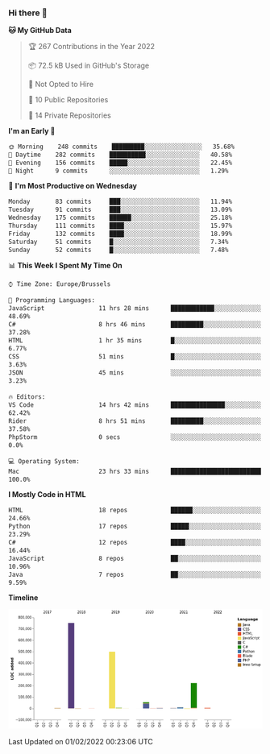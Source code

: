### Hi there 👋

<!--START_SECTION:waka-->
**🐱 My GitHub Data** 

> 🏆 267 Contributions in the Year 2022
 > 
> 📦 72.5 kB Used in GitHub's Storage 
 > 
> 🚫 Not Opted to Hire
 > 
> 📜 10 Public Repositories 
 > 
> 🔑 14 Private Repositories  
 > 
**I'm an Early 🐤** 

```text
🌞 Morning    248 commits    █████████░░░░░░░░░░░░░░░░   35.68% 
🌆 Daytime    282 commits    ██████████░░░░░░░░░░░░░░░   40.58% 
🌃 Evening    156 commits    █████░░░░░░░░░░░░░░░░░░░░   22.45% 
🌙 Night      9 commits      ░░░░░░░░░░░░░░░░░░░░░░░░░   1.29%

```
📅 **I'm Most Productive on Wednesday** 

```text
Monday       83 commits     ███░░░░░░░░░░░░░░░░░░░░░░   11.94% 
Tuesday      91 commits     ███░░░░░░░░░░░░░░░░░░░░░░   13.09% 
Wednesday    175 commits    ██████░░░░░░░░░░░░░░░░░░░   25.18% 
Thursday     111 commits    ████░░░░░░░░░░░░░░░░░░░░░   15.97% 
Friday       132 commits    ████░░░░░░░░░░░░░░░░░░░░░   18.99% 
Saturday     51 commits     █░░░░░░░░░░░░░░░░░░░░░░░░   7.34% 
Sunday       52 commits     █░░░░░░░░░░░░░░░░░░░░░░░░   7.48%

```


📊 **This Week I Spent My Time On** 

```text
⌚︎ Time Zone: Europe/Brussels

💬 Programming Languages: 
JavaScript               11 hrs 28 mins      ████████████░░░░░░░░░░░░░   48.69% 
C#                       8 hrs 46 mins       █████████░░░░░░░░░░░░░░░░   37.28% 
HTML                     1 hr 35 mins        █░░░░░░░░░░░░░░░░░░░░░░░░   6.77% 
CSS                      51 mins             █░░░░░░░░░░░░░░░░░░░░░░░░   3.63% 
JSON                     45 mins             ░░░░░░░░░░░░░░░░░░░░░░░░░   3.23%

🔥 Editors: 
VS Code                  14 hrs 42 mins      ███████████████░░░░░░░░░░   62.42% 
Rider                    8 hrs 51 mins       █████████░░░░░░░░░░░░░░░░   37.58% 
PhpStorm                 0 secs              ░░░░░░░░░░░░░░░░░░░░░░░░░   0.0%

💻 Operating System: 
Mac                      23 hrs 33 mins      █████████████████████████   100.0%

```

**I Mostly Code in HTML** 

```text
HTML                     18 repos            ██████░░░░░░░░░░░░░░░░░░░   24.66% 
Python                   17 repos            █████░░░░░░░░░░░░░░░░░░░░   23.29% 
C#                       12 repos            ████░░░░░░░░░░░░░░░░░░░░░   16.44% 
JavaScript               8 repos             ██░░░░░░░░░░░░░░░░░░░░░░░   10.96% 
Java                     7 repos             ██░░░░░░░░░░░░░░░░░░░░░░░   9.59%

```


**Timeline**

![Chart not found](https://raw.githubusercontent.com/guillaumedeplancke/guillaumedeplancke/main/charts/bar_graph.png) 


 Last Updated on 01/02/2022 00:23:06 UTC
<!--END_SECTION:waka-->
